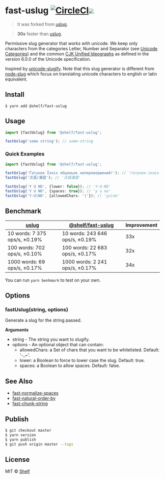 # fast-uslug [![CircleCI](https://circleci.com/gh/shelfio/fast-uslug/tree/master.svg?style=svg)](https://circleci.com/gh/shelfio/fast-uslug/tree/master)![](https://img.shields.io/badge/code_style-prettier-ff69b4.svg)

> It was forked from [uslug](https://github.com/jeremys/uslug).

> **30x** faster than [uslug](https://github.com/jeremys/uslug).

Permissive slug generator that works with unicode.
We keep only characters from the categories Letter, Number and Separator (see [Unicode Categories](http://www.unicode.org/versions/Unicode6.0.0/ch04.pdf))
and the common [CJK Unified Ideographs](http://www.unicode.org/versions/Unicode6.0.0/ch12.pdf) as defined in the version 6.0.0 of the Unicode specification.

Inspired by [unicode-slugify](https://github.com/mozilla/unicode-slugify).
Note that this slug generator is different from [node-slug](https://github.com/dodo/node-slug) which focus on translating unicode characters to english or latin equivalent.

## Install

```
$ yarn add @shelf/fast-uslug
```

## Usage

```js
import {fastUslug} from '@shelf/fast-uslug';

fastUslug('some string'); // some-string
```

### Quick Examples

```typescript
import {fastUslug} from '@shelf/fast-uslug';

fastUslug('Ґатунок Їхніх обценьок неперевершений!'); // 'ґатунок-їхніх-обценьок-неперевершений'
fastUslug('汉语/漢語'); // '汉语漢語'

fastUslug('Y U NO', {lower: false}); // 'Y-U-NO'
fastUslug('Y U NO', {spaces: true}); // 'y u no'
fastUslug('Y-U|NO', {allowedChars: '|'}); // 'yu|no'
```

## Benchmark

| [uslug](https://github.com/jeremys/uslug) | [@shelf/fast-uslug](https://github.com/shelfio/fast-uslug) | Improvement |
| ----------------------------------------- | ---------------------------------------------------------- | ----------- |
| 10 words: 7 375 ops/s, ±0.19%             | 10 words: 243 646 ops/s, ±0.19%                            | 33x         |
| 100 words: 702 ops/s, ±0.10%              | 100 words: 22 683 ops/s, ±0.17%                            | 32x         |
| 1000 words: 69 ops/s, ±0.17%              | 1000 words: 2 241 ops/s, ±0.17%                            | 34x         |

You can run `yarn benhmark` to test on your own.

## Options

### fastUslug(string, options)

Generate a slug for the string passed.

**Arguments**

- string - The string you want to slugify.
- options - An optional object that can contain:
  - allowedChars: a Set of chars that you want to be whitelisted. Default: '-\_~'.
  - lower: a Boolean to force to lower case the slug. Default: true.
  - spaces: a Boolean to allow spaces. Default: false.

## See Also

- [fast-normalize-spaces](https://github.com/shelfio/fast-normalize-spaces)
- [fast-natural-order-by](https://github.com/shelfio/fast-natural-order-by)
- [fast-chunk-string](https://github.com/shelfio/fast-chunk-string)

## Publish

```sh
$ git checkout master
$ yarn version
$ yarn publish
$ git push origin master --tags
```

## License

MIT © [Shelf](https://shelf.io)
